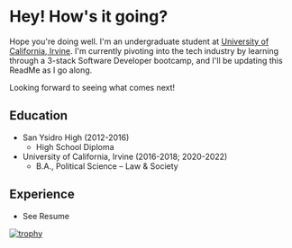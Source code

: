 # Hey! How's it going?

Hope you're doing well. I'm an undergraduate student at [University of California, Irvine](https://uci.edu).
I'm currently pivoting into the tech industry by learning through a 3-stack Software Developer bootcamp, 
and I'll be updating this ReadMe as I go along.

Looking forward to seeing what comes next!

## Education
- San Ysidro High (2012-2016)
  - High School Diploma
- University of California, Irvine (2016-2018; 2020-2022)
  - B.A., Political Science – Law & Society

## Experience
- See Resume

[![trophy](https://github-profile-trophy.vercel.app/?username=MCatapang)](https://github.com/MCatapang/github-profile-trophy)
